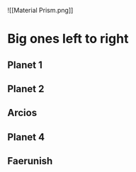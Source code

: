 ![[Material Prism.png]]
# Big ones left to right 
## Planet 1

## Planet 2

## Arcios

## Planet 4 

## Faerunish